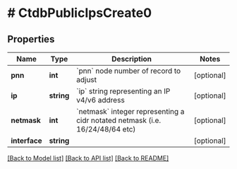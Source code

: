 # # CtdbPublicIpsCreate0

## Properties

Name | Type | Description | Notes
------------ | ------------- | ------------- | -------------
**pnn** | **int** | &#x60;pnn&#x60; node number of record to adjust | [optional]
**ip** | **string** | &#x60;ip&#x60; string representing an IP v4/v6 address | [optional]
**netmask** | **int** | &#x60;netmask&#x60; integer representing a cidr notated netmask (i.e. 16/24/48/64 etc) | [optional]
**interface** | **string** |  | [optional]

[[Back to Model list]](../../README.md#models) [[Back to API list]](../../README.md#endpoints) [[Back to README]](../../README.md)
